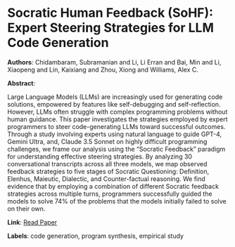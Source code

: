 # Socratic Human Feedback (SoHF): Expert Steering Strategies for LLM Code Generation

**Authors**: Chidambaram, Subramanian and Li, Li Erran and Bai, Min and Li, Xiaopeng and Lin, Kaixiang and Zhou, Xiong and Williams, Alex C.

**Abstract**:

Large Language Models (LLMs) are increasingly used for generating code solutions, empowered by features like self-debugging and self-reflection. However, LLMs often struggle with complex programming problems without human guidance. This paper investigates the strategies employed by expert programmers to steer code-generating LLMs toward successful outcomes. Through a study involving experts using natural language to guide GPT-4, Gemini Ultra, and, Claude 3.5 Sonnet on highly difficult programming challenges, we frame our analysis using the “Socratic Feedback” paradigm for understanding effective steering strategies. By analyzing 30 conversational transcripts across all three models, we map observed feedback strategies to five stages of Socratic Questioning: Definition, Elenhus, Maieutic, Dialectic, and Counter-factual reasoning. We find evidence that by employing a combination of different Socratic feedback strategies across multiple turns, programmers successfully guided the models to solve 74% of the problems that the models initially failed to solve on their own.

**Link**: [Read Paper](https://aclanthology.org/2024.findings-emnlp.908)

**Labels**: code generation, program synthesis, empirical study
